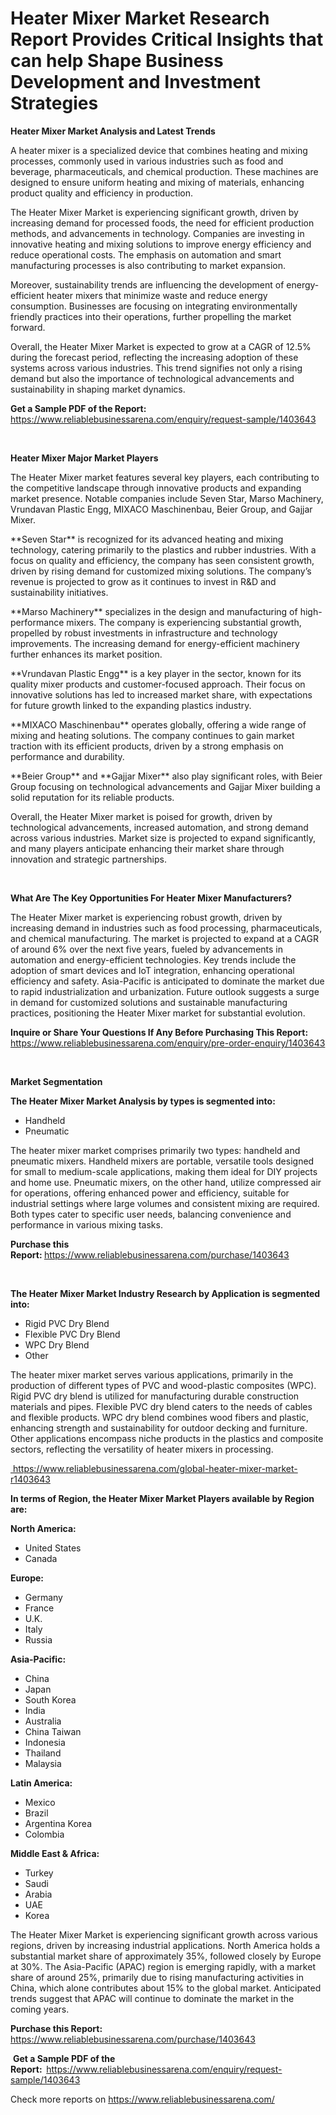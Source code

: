 <p><h1>Heater Mixer Market Research Report Provides Critical Insights that can help Shape Business Development and Investment Strategies</h1></p><p><strong>Heater Mixer Market Analysis and Latest Trends</strong></p>
<p><p>A heater mixer is a specialized device that combines heating and mixing processes, commonly used in various industries such as food and beverage, pharmaceuticals, and chemical production. These machines are designed to ensure uniform heating and mixing of materials, enhancing product quality and efficiency in production. </p><p>The Heater Mixer Market is experiencing significant growth, driven by increasing demand for processed foods, the need for efficient production methods, and advancements in technology. Companies are investing in innovative heating and mixing solutions to improve energy efficiency and reduce operational costs. The emphasis on automation and smart manufacturing processes is also contributing to market expansion.</p><p>Moreover, sustainability trends are influencing the development of energy-efficient heater mixers that minimize waste and reduce energy consumption. Businesses are focusing on integrating environmentally friendly practices into their operations, further propelling the market forward. </p><p>Overall, the Heater Mixer Market is expected to grow at a CAGR of 12.5% during the forecast period, reflecting the increasing adoption of these systems across various industries. This trend signifies not only a rising demand but also the importance of technological advancements and sustainability in shaping market dynamics.</p></p>
<p><strong>Get a Sample PDF of the Report:&nbsp;</strong> <a href="https://www.reliablebusinessarena.com/enquiry/request-sample/1403643?utm_campaign=1871&utm_medium=2&utm_source=Github&utm_content=ia&utm_term=13012025&utm_id=heater-mixer">https://www.reliablebusinessarena.com/enquiry/request-sample/1403643</a></p>
<p>&nbsp;</p>
<p><strong>Heater Mixer Major Market Players</strong></p>
<p><p>The Heater Mixer market features several key players, each contributing to the competitive landscape through innovative products and expanding market presence. Notable companies include Seven Star, Marso Machinery, Vrundavan Plastic Engg, MIXACO Maschinenbau, Beier Group, and Gajjar Mixer.</p><p>**Seven Star** is recognized for its advanced heating and mixing technology, catering primarily to the plastics and rubber industries. With a focus on quality and efficiency, the company has seen consistent growth, driven by rising demand for customized mixing solutions. The company’s revenue is projected to grow as it continues to invest in R&D and sustainability initiatives.</p><p>**Marso Machinery** specializes in the design and manufacturing of high-performance mixers. The company is experiencing substantial growth, propelled by robust investments in infrastructure and technology improvements. The increasing demand for energy-efficient machinery further enhances its market position.</p><p>**Vrundavan Plastic Engg** is a key player in the sector, known for its quality mixer products and customer-focused approach. Their focus on innovative solutions has led to increased market share, with expectations for future growth linked to the expanding plastics industry.</p><p>**MIXACO Maschinenbau** operates globally, offering a wide range of mixing and heating solutions. The company continues to gain market traction with its efficient products, driven by a strong emphasis on performance and durability. </p><p>**Beier Group** and **Gajjar Mixer** also play significant roles, with Beier Group focusing on technological advancements and Gajjar Mixer building a solid reputation for its reliable products.</p><p>Overall, the Heater Mixer market is poised for growth, driven by technological advancements, increased automation, and strong demand across various industries. Market size is projected to expand significantly, and many players anticipate enhancing their market share through innovation and strategic partnerships.</p></p>
<p>&nbsp;</p>
<p><strong>What Are The Key Opportunities For Heater Mixer Manufacturers?</strong></p>
<p><p>The Heater Mixer market is experiencing robust growth, driven by increasing demand in industries such as food processing, pharmaceuticals, and chemical manufacturing. The market is projected to expand at a CAGR of around 6% over the next five years, fueled by advancements in automation and energy-efficient technologies. Key trends include the adoption of smart devices and IoT integration, enhancing operational efficiency and safety. Asia-Pacific is anticipated to dominate the market due to rapid industrialization and urbanization. Future outlook suggests a surge in demand for customized solutions and sustainable manufacturing practices, positioning the Heater Mixer market for substantial evolution.</p></p>
<p><strong>Inquire or Share Your Questions If Any Before Purchasing This Report:</strong> <a href="https://www.reliablebusinessarena.com/enquiry/pre-order-enquiry/1403643?utm_campaign=1871&utm_medium=2&utm_source=Github&utm_content=ia&utm_term=13012025&utm_id=heater-mixer">https://www.reliablebusinessarena.com/enquiry/pre-order-enquiry/1403643</a></p>
<p>&nbsp;</p>
<p><strong>Market Segmentation</strong></p>
<p><strong>The Heater Mixer Market Analysis by types is segmented into:</strong></p>
<p><ul><li>Handheld</li><li>Pneumatic</li></ul></p>
<p><p>The heater mixer market comprises primarily two types: handheld and pneumatic mixers. Handheld mixers are portable, versatile tools designed for small to medium-scale applications, making them ideal for DIY projects and home use. Pneumatic mixers, on the other hand, utilize compressed air for operations, offering enhanced power and efficiency, suitable for industrial settings where large volumes and consistent mixing are required. Both types cater to specific user needs, balancing convenience and performance in various mixing tasks.</p></p>
<p><strong>Purchase this Report:&nbsp;</strong><a href="https://www.reliablebusinessarena.com/purchase/1403643?utm_campaign=1871&utm_medium=2&utm_source=Github&utm_content=ia&utm_term=13012025&utm_id=heater-mixer">https://www.reliablebusinessarena.com/purchase/1403643</a></p>
<p>&nbsp;</p>
<p><strong>The Heater Mixer Market Industry Research by Application is segmented into:</strong></p>
<p><ul><li>Rigid PVC Dry Blend</li><li>Flexible PVC Dry Blend</li><li>WPC Dry Blend</li><li>Other</li></ul></p>
<p><p>The heater mixer market serves various applications, primarily in the production of different types of PVC and wood-plastic composites (WPC). Rigid PVC dry blend is utilized for manufacturing durable construction materials and pipes. Flexible PVC dry blend caters to the needs of cables and flexible products. WPC dry blend combines wood fibers and plastic, enhancing strength and sustainability for outdoor decking and furniture. Other applications encompass niche products in the plastics and composite sectors, reflecting the versatility of heater mixers in processing.</p></p>
<p><a href="https://www.reliablebusinessarena.com/global-heater-mixer-market-r1403643?utm_campaign=1871&utm_medium=2&utm_source=Github&utm_content=ia&utm_term=13012025&utm_id=heater-mixer">&nbsp;https://www.reliablebusinessarena.com/global-heater-mixer-market-r1403643</a></p>
<p><strong>In terms of Region, the Heater Mixer Market Players available by Region are:</strong></p>
<p>
    <p> <strong> North America: </strong>
        <ul>
            <li>United States</li>
            <li>Canada</li>
        </ul>
        </p> 
    <p> <strong> Europe: </strong>
        <ul>
            <li>Germany</li>
            <li>France</li>
            <li>U.K.</li>
            <li>Italy</li>
            <li>Russia</li>
        </ul>
        </p> 
    <p> <strong> Asia-Pacific: </strong>
        <ul>
            <li>China</li>
            <li>Japan</li>
            <li>South Korea</li>
            <li>India</li>
            <li>Australia</li>
            <li>China Taiwan</li>
            <li>Indonesia</li>
            <li>Thailand</li>
            <li>Malaysia</li>
        </ul>
        </p> 
    <p> <strong> Latin America: </strong>
        <ul>
            <li>Mexico</li>
            <li>Brazil</li>
            <li>Argentina Korea</li>
            <li>Colombia</li>
        </ul>
        </p> 
    <p> <strong> Middle East & Africa: </strong>
        <ul>
            <li>Turkey</li>
            <li>Saudi</li>
            <li>Arabia</li>
            <li>UAE</li>
            <li>Korea</li>
        </ul>
    </p>
    </p>
<p><p>The Heater Mixer Market is experiencing significant growth across various regions, driven by increasing industrial applications. North America holds a substantial market share of approximately 35%, followed closely by Europe at 30%. The Asia-Pacific (APAC) region is emerging rapidly, with a market share of around 25%, primarily due to rising manufacturing activities in China, which alone contributes about 15% to the global market. Anticipated trends suggest that APAC will continue to dominate the market in the coming years.</p></p>
<p><strong>Purchase this Report: </strong><a href="https://www.reliablebusinessarena.com/purchase/1403643?utm_campaign=1871&utm_medium=2&utm_source=Github&utm_content=ia&utm_term=13012025&utm_id=heater-mixer">https://www.reliablebusinessarena.com/purchase/1403643</a></p>
<p>&nbsp;<strong>Get a Sample PDF of the Report:&nbsp;&nbsp;</strong><a href="https://www.reliablebusinessarena.com/enquiry/request-sample/1403643?utm_campaign=1871&utm_medium=2&utm_source=Github&utm_content=ia&utm_term=13012025&utm_id=heater-mixer">https://www.reliablebusinessarena.com/enquiry/request-sample/1403643</a></p>
<p><strong></strong></p>
<p>Check more reports on <a href="https://www.reliablebusinessarena.com/?utm_campaign=1871&utm_medium=2&utm_source=Github&utm_content=ia&utm_term=13012025&utm_id=heater-mixer">https://www.reliablebusinessarena.com/</a></p>
